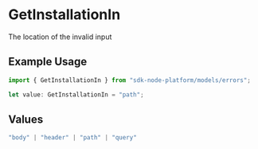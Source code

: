 # GetInstallationIn

The location of the invalid input

## Example Usage

```typescript
import { GetInstallationIn } from "sdk-node-platform/models/errors";

let value: GetInstallationIn = "path";
```

## Values

```typescript
"body" | "header" | "path" | "query"
```